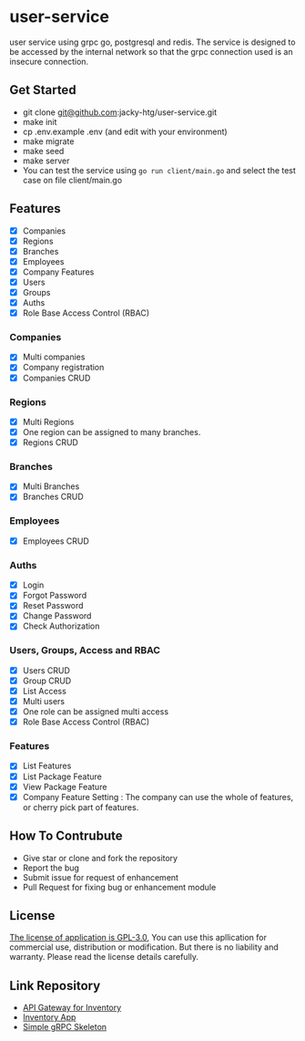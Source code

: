 # user-service
user service using grpc go, postgresql and redis. The service is designed to be accessed by the internal network so that the grpc connection used is an insecure connection.

## Get Started
- git clone git@github.com:jacky-htg/user-service.git
- make init
- cp .env.example .env (and edit with your environment)
- make migrate
- make seed
- make server
- You can test the service using `go run client/main.go` and select the test case on file client/main.go

## Features
- [X] Companies
- [X] Regions
- [X] Branches
- [X] Employees
- [X] Company Features
- [X] Users
- [X] Groups
- [X] Auths
- [X] Role Base Access Control (RBAC)

### Companies
- [X] Multi companies
- [X] Company registration
- [X] Companies CRUD

### Regions
- [X] Multi Regions
- [X] One region can be assigned to many branches.
- [X] Regions CRUD

### Branches
- [X] Multi Branches
- [X] Branches CRUD

### Employees
- [X] Employees CRUD

### Auths
- [X] Login
- [X] Forgot Password
- [X] Reset Password
- [X] Change Password
- [X] Check Authorization 

### Users, Groups, Access and RBAC
- [X] Users CRUD
- [X] Group CRUD
- [X] List Access
- [X] Multi users
- [X] One role can be assigned multi access
- [X] Role Base Access Control (RBAC)

### Features
- [X] List Features
- [X] List Package Feature
- [X] View Package Feature
- [X] Company Feature Setting : The company can use the whole of features, or cherry pick part of features.

## How To Contrubute
- Give star or clone and fork the repository
- Report the bug
- Submit issue for request of enhancement
- Pull Request for fixing bug or enhancement module 

## License
[The license of application is GPL-3.0](https://github.com/jacky-htg/user-service/blob/main/LICENSE), You can use this apllication for commercial use, distribution or modification. But there is no liability and warranty. Please read the license details carefully.

## Link Repository
- [API Gateway for Inventory](https://github.com/jacky-htg/api-gateway-service)
- [Inventory App](https://github.com/jacky-htg/inventory-app)
- [Simple gRPC Skeleton](https://github.com/jacky-htg/grpc-skeleton)